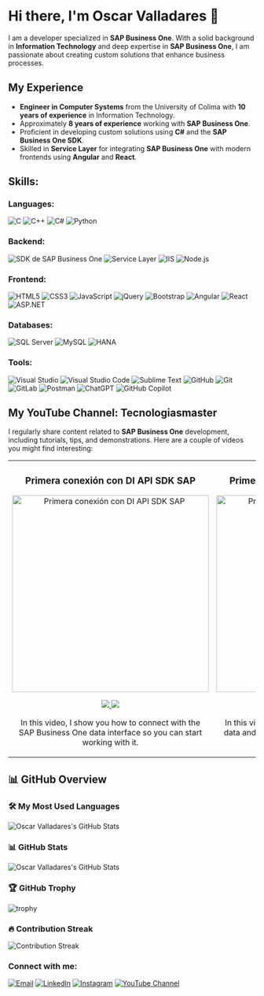# Hi there, I'm Oscar Valladares 👋

I am a developer specialized in **SAP Business One**. With a solid background in **Information Technology** and deep expertise in **SAP Business One**, I am passionate about creating custom solutions that enhance business processes.

## My Experience

- **Engineer in Computer Systems** from the University of Colima with **10 years of experience** in Information Technology.
- Approximately **8 years of experience** working with **SAP Business One**.
- Proficient in developing custom solutions using **C#** and the **SAP Business One SDK**.
- Skilled in **Service Layer** for integrating **SAP Business One** with modern frontends using **Angular** and **React**.

## Skills:

### Languages:

![C](https://img.shields.io/badge/C-A8B9CC?style=for-the-badge&logo=c&logoColor=white)
![C++](https://img.shields.io/badge/C++-00599C?style=for-the-badge&logo=c%2B%2B&logoColor=white)
![C#](https://img.shields.io/badge/C%23-512BD4?style=for-the-badge&logo=dotnet&logoColor=white)
![Python](https://img.shields.io/badge/Python-3776AB?style=for-the-badge&logo=python&logoColor=white)

### Backend:

![SDK de SAP Business One](https://img.shields.io/badge/SDK_de_SAP_Business_One-0FAAFF?style=for-the-badge&logo=sap&logoColor=white)
![Service Layer](https://img.shields.io/badge/Service_Layer-0FAAFF?style=for-the-badge&logo=sap&logoColor=white)
![IIS](https://img.shields.io/badge/IIS-0078D4?style=for-the-badge&logo=windows&logoColor=white)
![Node.js](https://img.shields.io/badge/Node.js-339933?style=for-the-badge&logo=node.js&logoColor=white)

### Frontend:

![HTML5](https://img.shields.io/badge/HTML5-E34F26?style=for-the-badge&logo=html5&logoColor=white)
![CSS3](https://img.shields.io/badge/CSS3-1572B6?style=for-the-badge&logo=css3&logoColor=white)
![JavaScript](https://img.shields.io/badge/JavaScript-F7DF1E?style=for-the-badge&logo=javascript&logoColor=black)
![jQuery](https://img.shields.io/badge/jQuery-0769AD?style=for-the-badge&logo=jquery&logoColor=white)
![Bootstrap](https://img.shields.io/badge/Bootstrap-7952B3?style=for-the-badge&logo=bootstrap&logoColor=white)
![Angular](https://img.shields.io/badge/Angular-DD0031?style=for-the-badge&logo=angular&logoColor=white)
![React](https://img.shields.io/badge/React-61DAFB?style=for-the-badge&logo=react&logoColor=white)
![ASP.NET](https://img.shields.io/badge/ASP.NET-512BD4?style=for-the-badge&logo=dotnet&logoColor=white)

### Databases:

![SQL Server](https://img.shields.io/badge/SQL_Server-CC2927?style=for-the-badge&logo=microsoft-sql-server&logoColor=white)
![MySQL](https://img.shields.io/badge/MySQL-4479A1?style=for-the-badge&logo=mysql&logoColor=white)
![HANA](https://img.shields.io/badge/SAP_HANA-0FAAFF?style=for-the-badge&logo=sap&logoColor=white)

### Tools:

![Visual Studio](https://img.shields.io/badge/Visual_Studio-5C2D91?style=for-the-badge&logo=visual-studio&logoColor=white)
![Visual Studio Code](https://img.shields.io/badge/Visual_Studio_Code-0078D4?style=for-the-badge&logo=visual-studio-code&logoColor=white)
![Sublime Text](https://img.shields.io/badge/Sublime_Text-FF9800?style=for-the-badge&logo=sublime-text&logoColor=white)
![GitHub](https://img.shields.io/badge/GitHub-181717?style=for-the-badge&logo=github&logoColor=white)
![Git](https://img.shields.io/badge/Git-F05032?style=for-the-badge&logo=git&logoColor=white)
![GitLab](https://img.shields.io/badge/GitLab-FC6D26?style=for-the-badge&logo=gitlab&logoColor=white)
![Postman](https://img.shields.io/badge/Postman-FF6C37?style=for-the-badge&logo=postman&logoColor=white)
![ChatGPT](https://img.shields.io/badge/ChatGPT-00A67E?style=for-the-badge&logo=openai&logoColor=white)
![GitHub Copilot](https://img.shields.io/badge/Copilot-000000?style=for-the-badge&logo=github&logoColor=white)



## My YouTube Channel: Tecnologiasmaster

I regularly share content related to **SAP Business One** development, including tutorials, tips, and demonstrations. Here are a couple of videos you might find interesting:

<table>
<tr>
<td width="50%">
<h3 align="center">Primera conexión con DI API SDK SAP</h3>
<div align="center">
<a href="https://github.com/VallaMaister/Curso-Basico-de-DI-API" target="_blank"><img src="http://img.youtube.com/vi/-JDnG2Abz6Q/0.jpg" width="400" alt="Primera conexión con DI API SDK SAP"></a>
<p>
<a href="https://github.com/VallaMaister/Curso-Basico-de-DI-API" target="_blank">
<img src="https://img.shields.io/badge/C%C3%93DIGO-181717?style=for-the-badge&logo=github&logoColor=white">
</a>
<a href="https://www.youtube.com/watch?v=-JDnG2Abz6Q" target="_blank">
<img src="https://img.shields.io/badge/-Youtube-FF0000?style=for-the-badge&logo=youtube&logoColor=white">
</a>
</p>
<p>In this video, I show you how to connect with the SAP Business One data interface so you can start working with it.</p>
</div>
</td>

<td width="50%">
<h3 align="center">Primera conexión con UI API SDK SAP</h3>
<div align="center">                                       
<a href="https://github.com/VallaMaister/Curso-Basico-de-UI-API-SAP-B1.git" target="_blank"><img src="http://img.youtube.com/vi/ffX-YROZWBQ/0.jpg" width="400" alt="Primera conexión con UI API SDK SAP"></a>
<p>
<a href="https://github.com/VallaMaister/Curso-Basico-de-UI-API-SAP-B1.git" target="_blank">
<img src="https://img.shields.io/badge/C%C3%93DIGO-181717?style=for-the-badge&logo=github&logoColor=white">
</a>
<a href="https://www.youtube.com/watch?v=ffX-YROZWBQ" target="_blank">
<img src="https://img.shields.io/badge/-Youtube-FF0000?style=for-the-badge&logo=youtube&logoColor=white">
</a>
</p>
<p>In this video, I show you how to connect with the data and user interface to start creating your first addons for SAP Business One.</p>
</div>                                                             
</td>
</tr>
</table>

## 📊 GitHub Overview

### 🛠️ My Most Used Languages

![Oscar Valladares's GitHub Stats](https://github-readme-stats.vercel.app/api/top-langs/?username=VallaMaister&layout=compact&theme=radical)

### 📊 GitHub Stats

![Oscar Valladares's GitHub Stats](https://github-readme-stats.vercel.app/api?username=VallaMaister&show_icons=true&theme=radical)

### 🏆 GitHub Trophy

![trophy](https://github-profile-trophy.vercel.app/?username=VallaMaister&theme=radical)

### 🔥 Contribution Streak

![Contribution Streak](https://github-readme-streak-stats.herokuapp.com/?user=VallaMaister&theme=radical)


### Connect with me:

[![Email](https://img.shields.io/badge/oscar_valladares@outlook.com-0078D4?style=for-the-badge&logo=microsoft-outlook&logoColor=white)](mailto:oscar_valladares@outlook.com)
[![LinkedIn](https://img.shields.io/badge/Oscar%20Valladares-0077B5?style=for-the-badge&logo=linkedin&logoColor=white)](https://www.linkedin.com/in/oscar-eduardo-valladares-calleros-362157154/)
[![Instagram](https://img.shields.io/badge/oscar_valla-E4405F?style=for-the-badge&logo=instagram&logoColor=white)](https://www.instagram.com/oscar_valla)
[![YouTube Channel](https://img.shields.io/badge/Tecnologiasmaster-FF0000?style=for-the-badge&logo=youtube&logoColor=white)](https://www.youtube.com/c/tecnologiasmaster)
